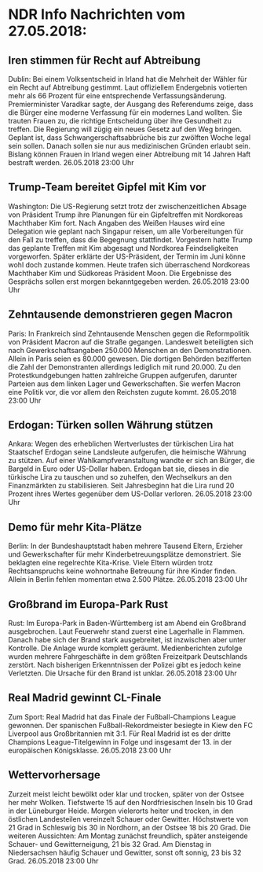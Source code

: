 # NDR Info Nachrichten vom 27.05.2018:


## Iren stimmen für Recht auf Abtreibung
Dublin: Bei einem Volksentscheid in Irland hat die Mehrheit der Wähler für ein Recht auf Abtreibung gestimmt. Laut offiziellem Endergebnis votierten mehr als 66 Prozent für eine entsprechende Verfassungsänderung. Premierminister Varadkar sagte, der Ausgang des Referendums zeige, dass die Bürger eine moderne Verfassung für ein modernes Land wollten. Sie trauten Frauen zu, die richtige Entscheidung über ihre Gesundheit zu treffen. Die Regierung will zügig ein neues Gesetz auf den Weg bringen. Geplant ist, dass Schwangerschaftsabbrüche bis zur zwölften Woche legal sein sollen. Danach sollen sie nur aus medizinischen Gründen erlaubt sein. Bislang können Frauen in Irland wegen einer Abtreibung mit 14 Jahren Haft bestraft werden. 26.05.2018 23:00 Uhr 

## Trump-Team bereitet Gipfel mit Kim vor
Washington: Die US-Regierung setzt trotz der zwischenzeitlichen Absage von Präsident Trump ihre Planungen für ein Gipfeltreffen mit Nordkoreas Machthaber Kim fort. Nach Angaben des Weißen Hauses wird eine Delegation wie geplant nach Singapur reisen, um alle Vorbereitungen für den Fall zu treffen, dass die Begegnung stattfindet. Vorgestern hatte Trump das geplante Treffen mit Kim abgesagt und Nordkorea Feindseligkeiten vorgeworfen. Später erklärte der US-Präsident, der Termin im Juni könne wohl doch zustande kommen. Heute trafen sich überraschend Nordkoreas Machthaber Kim und Südkoreas Präsident Moon. Die Ergebnisse des Gesprächs sollen erst morgen bekanntgegeben werden. 26.05.2018 23:00 Uhr 

## Zehntausende demonstrieren gegen Macron
Paris: In Frankreich sind Zehntausende Menschen gegen die Reformpolitik von Präsident Macron auf die Straße gegangen. Landesweit beteiligten sich nach Gewerkschaftsangaben 250.000 Menschen an den Demonstrationen. Allein in Paris seien es 80.000 gewesen. Die dortigen Behörden bezifferten die Zahl der Demonstranten allerdings lediglich mit rund 20.000.
Zu den Protestkundgebungen hatten zahlreiche Gruppen aufgerufen, darunter Parteien aus dem linken Lager und Gewerkschaften. Sie werfen Macron eine Politik vor, die vor allem den Reichsten zugute kommt. 26.05.2018 23:00 Uhr 

## Erdogan: Türken sollen Währung stützen
Ankara: Wegen des erheblichen Wertverlustes der türkischen Lira hat Staatschef Erdogan seine Landsleute aufgerufen, die heimische Währung zu stützen. Auf einer Wahlkampfveranstaltung wandte er sich an Bürger, die Bargeld in Euro oder US-Dollar haben. Erdogan bat sie, dieses in die türkische Lira zu tauschen und so zuhelfen, den Wechselkurs an den Finanzmärkten zu stabilisieren. Seit Jahresbeginn hat die Lira rund 20 Prozent ihres Wertes gegenüber dem US-Dollar verloren. 26.05.2018 23:00 Uhr 

## Demo für mehr Kita-Plätze
Berlin: In der Bundeshauptstadt haben mehrere Tausend Eltern, Erzieher und Gewerkschafter für mehr Kinderbetreuungsplätze demonstriert. Sie beklagten eine regelrechte Kita-Krise. Viele Eltern würden trotz Rechtsanspruchs keine wohnortnahe Betreuung für ihre Kinder finden. Allein in Berlin fehlen momentan etwa 2.500 Plätze. 26.05.2018 23:00 Uhr 

## Großbrand im Europa-Park Rust
Rust: Im Europa-Park in Baden-Württemberg ist am Abend ein Großbrand ausgebrochen. Laut Feuerwehr stand zuerst eine Lagerhalle in Flammen. Danach habe sich der Brand stark ausgebreitet, ist inzwischen aber unter Kontrolle. Die Anlage wurde komplett geräumt. Medienberichten zufolge wurden mehrere Fahrgeschäfte in dem größten Freizeitpark Deutschlands zerstört. Nach bisherigen Erkenntnissen der Polizei gibt es jedoch keine Verletzten. Die Ursache für den Brand ist unklar. 26.05.2018 23:00 Uhr 

## Real Madrid gewinnt CL-Finale
Zum Sport: Real Madrid hat das Finale der Fußball-Champions League gewonnen. Der spanischen Fußball-Rekordmeister besiegte in Kiew den FC Liverpool aus Großbritannien mit 3:1. Für Real Madrid ist es der dritte Champions League-Titelgewinn in Folge und insgesamt der 13. in der europäischen Königsklasse. 26.05.2018 23:00 Uhr 

## Wettervorhersage
Zurzeit meist leicht bewölkt oder klar und trocken, später von der Ostsee her mehr Wolken. Tiefstwerte 15 auf den Nordfriesischen Inseln bis 10 Grad in der Lüneburger Heide. Morgen vielerorts heiter und trocken, in den östlichen Landesteilen vereinzelt Schauer oder Gewitter. Höchstwerte von 21 Grad in Schleswig bis 30 in Nordhorn, an der Ostsee 18 bis 20 Grad. Die weiteren Aussichten: Am Montag zunächst freundlich, später ansteigende Schauer- und Gewitterneigung, 21 bis 32 Grad. Am Dienstag in Niedersachsen häufig Schauer und Gewitter, sonst oft sonnig, 23 bis 32 Grad. 26.05.2018 23:00 Uhr 
